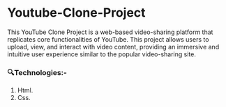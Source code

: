 # Youtube-Clone-Project
This YouTube Clone Project is a web-based video-sharing platform that replicates core functionalities of YouTube. This project allows users to upload, view, and interact with video content, providing an immersive and intuitive user experience similar to the popular video-sharing site.

 <h3>🔍Technologies:-</h3>
    
   1) Html.
   2) Css.
